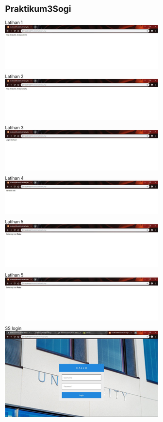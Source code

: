 # Praktikum3Sogi
Latihan 1
![alt text](https://github.com/nofelasogi/Praktikum3Sogi/blob/master/1.JPG)

Latihan 2
![alt text](https://github.com/nofelasogi/Praktikum3Sogi/blob/master/2.JPG)


Latihan 3
![alt text](https://github.com/nofelasogi/Praktikum3Sogi/blob/master/3.JPG)


Latihan 4
![alt text](https://github.com/nofelasogi/Praktikum3Sogi/blob/master/4.JPG)


Latihan 5
![alt text](https://github.com/nofelasogi/Praktikum3Sogi/blob/master/5.JPG)


Latihan 5
![alt text](https://github.com/nofelasogi/Praktikum3Sogi/blob/master/5.JPG)

SS login
![alt text](https://github.com/nofelasogi/Praktikum3Sogi/blob/master/ss.JPG)
